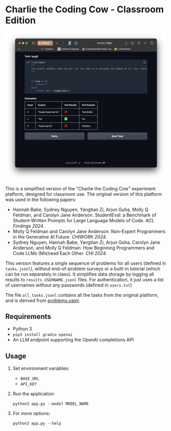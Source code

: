 # Charlie the Coding Cow - Classroom Edition

![Charlie the Coding Cow Screenshot](screenshot.png)

This is a simplified version of the "Charlie the Coding Cow" experiment
platform, designed for classroom use. The original version of this platform was
used in the following papers:

- Hannah Babe, Sydney Nguyen, Yangtian Zi, Arjun Guha, Molly Q Feldman, and
  Carolyn Jane Anderson. StudentEval: a Benchmark of Student-Written Prompts for
  Large Language Models of Code. *ACL Findings 2024*.
- Molly Q Feldman and Carolyn Jane Anderson. Non-Expert Programmers in the
  Generative AI Future. *CHIWORK 2024*.
- Sydney Nguyen, Hannah Babe, Yangtian Zi, Arjun Guha, Carolyn Jane Anderson,
  and Molly Q Feldman. How Beginning Programmers and Code LLMs (Mis)read Each
  Other. *CHI 2024*.

This version features a single sequence of problems for all users (defined in
`tasks.jsonl`), without end-of-problem surveys or a built-in tutorial (which can
be run separately in class). It simplifies data storage by logging all results
to `results_USERNAME.jsonl` files. For authentication, it just uses a list of
usernames without any passwords (defined in `users.txt`)

The file `all_tasks.jsonl` contains all the tasks from the original platform,
and is derived from [problems.yaml](https://osf.io/7dnvp).

## Requirements

- Python 3
- `pip3 install gradio openai`
- An LLM endpoint supporting the OpenAI completions API

## Usage

1. Set environment variables:
   - `BASE_URL`
   - `API_KEY`

2. Run the application:
   ```
   python3 app.py --model MODEL_NAME
   ```

3. For more options:
   ```
   python3 app.py --help
   ```
